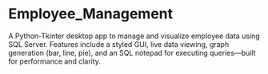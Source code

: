 # Employee_Management
A Python-Tkinter desktop app to manage and visualize employee data using SQL Server. Features include a styled GUI, live data viewing, graph generation (bar, line, pie), and an SQL notepad for executing queries—built for performance and clarity.
